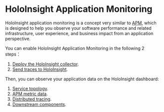 # HoloInsight Application Monitoring
HoloInsight application monitoring is a concept very similar to [APM](https://www.gartner.com/en/information-technology/glossary/application-performance-monitoring-apm), which is designed to help you observe your software performance and related infrastructure, user experience, and business impact from an application perspective.

You can enable HoloInsight Application Monitoring in the following 2 steps：
1. [Deploy the HoloInsight collector](../../operations/deployment/deploy-holoinsight-collector.md).
2. [Send traces to HoloInsight](send-traces-to-holoinsight.md).

Then, you can observe your application data on the HoloInsight dashboard:
1. [Service topology](service-topology.md).
2. [APM metric data](apm-metric-data.md).
3. [Distributed tracing](distributed-tracing.md).
4. [Downstream components](downstream-components.md).
